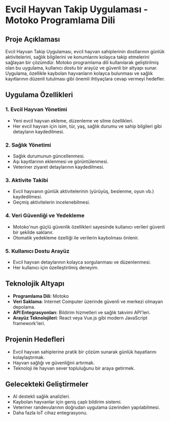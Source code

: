 # Evcil Hayvan Takip Uygulaması - Motoko Programlama Dili

## Proje Açıklaması

Evcil Hayvan Takip Uygulaması, evcil hayvan sahiplerinin dostlarının günlük aktivitelerini, sağlık bilgilerini ve konumlarını kolayca takip etmelerini sağlayan bir çözümdür. Motoko programlama dili kullanılarak geliştirilmiş olan bu uygulama, kullanıcı dostu bir arayüz ve güvenli bir altyapı sunar. Uygulama, özellikle kaybolan hayvanların kolayca bulunması ve sağlık kayıtlarının düzenli tutulması gibi önemli ihtiyaçlara cevap vermeyi hedefler.

## Uygulama Özellikleri

### 1. **Evcil Hayvan Yönetimi**
- Yeni evcil hayvan ekleme, düzenleme ve silme özellikleri.
- Her evcil hayvan için isim, tür, yaş, sağlık durumu ve sahip bilgileri gibi detayların kaydedilmesi.

### 2. **Sağlık Yönetimi**
- Sağlık durumunun güncellenmesi.
- Aşı kayıtlarının eklenmesi ve görüntülenmesi.
- Veteriner ziyaret detaylarının kaydedilmesi.

### 3. **Aktivite Takibi**
- Evcil hayvanın günlük aktivitelerinin (yürüyüş, beslenme, oyun vb.) kaydedilmesi.
- Geçmiş aktivitelerin incelenebilmesi.

### 4. **Veri Güvenliği ve Yedekleme**
- Motoko'nun güçlü güvenlik özellikleri sayesinde kullanıcı verileri güvenli bir şekilde saklanır.
- Otomatik yedekleme özelliği ile verilerin kaybolması önlenir.

### 5. **Kullanıcı Dostu Arayüz**
- Evcil hayvan detaylarının kolayca sorgulanması ve düzenlenmesi.
- Her kullanıcı için özelleştirilmiş deneyim.

## Teknolojik Altyapı
- **Programlama Dili**: Motoko
- **Veri Saklama**: Internet Computer üzerinde güvenli ve merkezi olmayan depolama.
- **API Entegrasyonları**: Bildirim hizmetleri ve sağlık takvimi API'leri.
- **Arayüz Teknolojileri**: React veya Vue.js gibi modern JavaScript framework'leri.

## Projenin Hedefleri
- Evcil hayvan sahiplerine pratik bir çözüm sunarak günlük hayatlarını kolaylaştırmak.
- Hayvan sağlığı ve güvenliğini artırmak.
- Teknoloji ile hayvan sever topluluğunu bir araya getirmek.

## Gelecekteki Geliştirmeler
- AI destekli sağlık analizleri.
- Kaybolan hayvanlar için geniş çaplı bildirim sistemi.
- Veteriner randevularının doğrudan uygulama üzerinden yapılabilmesi.
- Daha fazla IoT cihaz entegrasyonu.

